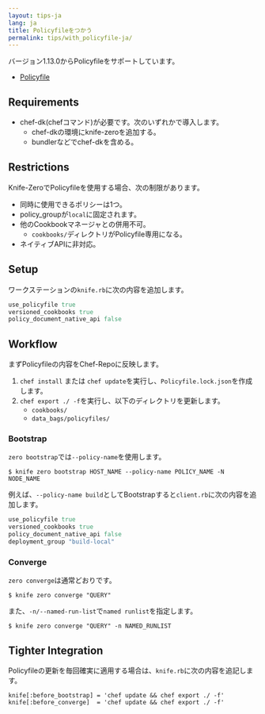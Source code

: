 ```yaml
---
layout: tips-ja
lang: ja
title: Policyfileをつかう
permalink: tips/with_policyfile-ja/
---
```


バージョン1.13.0からPolicyfileをサポートしています。

- [Policyfile](https://docs.chef.io/config_rb_policyfile.html)

## Requirements

- chef-dk(chefコマンド)が必要です。次のいずれかで導入します。
    - chef-dkの環境にknife-zeroを追加する。
    - bundlerなどでchef-dkを含める。

## Restrictions

Knife-ZeroでPolicyfileを使用する場合、次の制限があります。

- 同時に使用できるポリシーは1つ。
- policy_groupが`local`に固定されます。
- 他のCookbookマネージャとの併用不可。
    - `cookbooks/`ディレクトリがPolicyfile専用になる。
- ネイティブAPIに非対応。


## Setup

ワークステーションの`knife.rb`に次の内容を追加します。

```ruby
use_policyfile true
versioned_cookbooks true
policy_document_native_api false
```

## Workflow

まずPolicyfileの内容をChef-Repoに反映します。

1. `chef install` または `chef update`を実行し、`Policyfile.lock.json`を作成します。
2. `chef export ./ -f`を実行し、以下のディレクトリを更新します。
    - `cookbooks/`
    - `data_bags/policyfiles/`

### Bootstrap

`zero bootstrap`では`--policy-name`を使用します。

```
$ knife zero bootstrap HOST_NAME --policy-name POLICY_NAME -N NODE_NAME
```

例えば、`--policy-name build`としてBootstrapすると`client.rb`に次の内容を追加します。

```ruby
use_policyfile true
versioned_cookbooks true
policy_document_native_api false
deployment_group "build-local"
```

### Converge

`zero converge`は通常どおりです。

```
$ knife zero converge "QUERY"
```

また、`-n/--named-run-list`で`named runlist`を指定します。

```
$ knife zero converge "QUERY" -n NAMED_RUNLIST
```


## Tighter Integration

Policyfileの更新を毎回確実に適用する場合は、`knife.rb`に次の内容を追記します。

```
knife[:before_bootstrap] = 'chef update && chef export ./ -f'
knife[:before_converge]  = 'chef update && chef export ./ -f'
```
